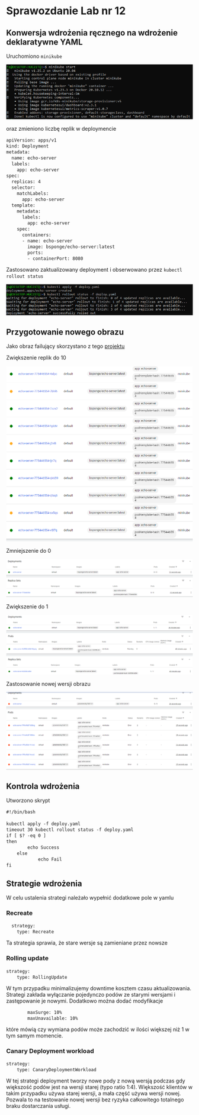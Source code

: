 # Sprawozdanie Lab nr 12

## Konwersja wdrożenia ręcznego na wdrożenie deklaratywne YAML

Uruchomiono `minikube`

![1](1.PNG)

oraz zmieniono liczbę replik w deploymencie

```
apiVersion: apps/v1
kind: Deployment
metadata:
  name: echo-server
  labels:
    app: echo-server
spec:
  replicas: 4
  selector:
    matchLabels:
      app: echo-server
  template:
    metadata:
      labels:
        app: echo-server
    spec:
      containers:
      - name: echo-server
        image: bsponge/echo-server:latest
        ports:
        - containerPort: 8080
```

Zastosowano zaktualizowany deployment i obserwowano przez `kubectl rollout status`

![2](2.PNG)

## Przygotowanie nowego obrazu

Jako obraz failujący skorzystano z tego [projektu](https://github.com/pznamensky/docker-fail-image)

Zwiększenie replik do 10

![3](3.PNG)

Zmniejszenie do 0

![4](4.PNG)

Zwiększenie do 1

![6](6.PNG)

Zastosowanie nowej wersji obrazu

![5](5.PNG)

## Kontrola wdrożenia

Utworzono skrypt

```
#!/bin/bash

kubectl apply -f deploy.yaml
timeout 30 kubectl rollout status -f deploy.yaml
if [ $? -eq 0 ]
then
	    echo Success
    else
	        echo Fail
fi
```

## Strategie wdrożenia

W celu ustalenia strategi należało wypełnić dodatkowe pole w yamlu

### Recreate

```
  strategy: 
    type: Recreate
```

Ta strategia sprawia, że stare wersje są zamieniane przez nowsze

### Rolling update

```
strategy:
    type: RollingUpdate
```

W tym przypadku minimalizujemy downtime kosztem czasu aktualizowania. Strategi zakłada wyłączanie pojedynczo podów ze starymi wersjami i zastępowanie je nowymi. Dodatkowo można dodać modyfikacje

```
        maxSurge: 10%
        maxUnavailable: 10%
```

które mówią czy wymiana podów może zachodzić w ilości większej niż 1 w tym samym momencie.

### Canary Deployment workload

```
strategy:
    type: CanaryDeploymentWorkload 
```

W tej strategi deployment tworzy nowe pody z nową wersją podczas gdy większość podów jest na wersji starej (typo ratio 1:4). Większość klientów w takim przypadku używa starej wersji, a mała część używa wersji nowej. Pozwala to na testowanie nowej wersji bez ryzyka całkowitego totalnego braku dostarczania usługi.